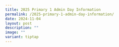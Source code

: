 ```yaml
---
title: 2025 Primary 1 Admin Day Information
permalink: /2025-primary-1-admin-day-information/
date: 2024-11-04
layout: post
description: ""
image: ""
variant: tiptap
---
```

